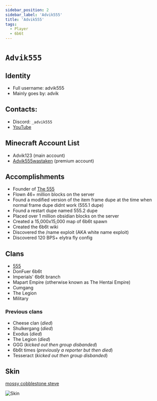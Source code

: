 ```yaml
---
sidebar_position: 2
sidebar_label: 'Advik555'
title: 'Advik555'
tags:
  - Player
  - 6b6t
---
```


# `Advik555`

## Identity
* Full username: advik555
* Mainly goes by: advik

## Contacts:
* Discord: `_advik555`
* [YouTube](https://www.youtube.com/channel/UCoEpKXImySV-CEHe9pLEfjg/)

## Minecraft Account List
* Advik123 (main account)
* [Advik555wastaken](https://namemc.com/profile/Advik555wastaken.1) (premium account)


## Accomplishments
- Founder of [The 555](../Groups/555)
- Flown 46+ million blocks on the server
- Found a modified version of the item frame dupe at the time when normal frame dupe didnt work (555.1 dupe)
- Found a restart dupe named 555.2 dupe
- Placed over 1 million obsidian blocks on the server
- Created a 15,000x15,000 map of 6b6t spawn
- Created the 6b6t wiki
- Discovered the /name exploit (AKA white name exploit)
- Discovered 120 BPS+ elytra fly config

## Clans
- [555](../Groups/555.md)
- DonFuer 6b6t
- Imperials' 6b6t branch
- Mapart Empire (otherwise known as The Hentai Empire)
- Cumgang
- The Legion
- Military

### Previous clans
- Cheese clan (*died*)
- Shulkergang (*died*)
- Exodus (*died*)
- The Legion (*died*)
- GGG (*kicked out then group disbanded*)
- 6b6t times (*previously a reporter but then died*)
- Tesseract (*kicked out then group disbanded*)

## Skin
[mossy cobblestone steve](https://www.planetminecraft.com/skin/mossy-cobblestone-steve-trailer-steve/)

![Skin](https://i.ibb.co/pRQ889L/screenshot-1714085591645.png)
